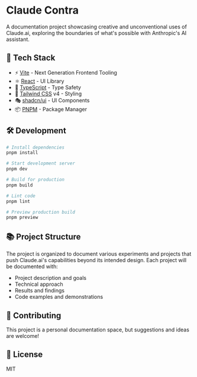 # Claude Contra

A documentation project showcasing creative and unconventional uses of Claude.ai, exploring the boundaries of what's possible with Anthropic's AI assistant.

## 🚀 Tech Stack

- ⚡ [Vite](https://vitejs.dev/) - Next Generation Frontend Tooling
- ⚛️ [React](https://react.dev/) - UI Library
- 📝 [TypeScript](https://www.typescriptlang.org/) - Type Safety
- 🎨 [Tailwind CSS](https://tailwindcss.com/) v4 - Styling
- 🎭 [shadcn/ui](https://ui.shadcn.com/) - UI Components
- 📦 [PNPM](https://pnpm.io/) - Package Manager

## 🛠️ Development

```bash
# Install dependencies
pnpm install

# Start development server
pnpm dev

# Build for production
pnpm build

# Lint code
pnpm lint

# Preview production build
pnpm preview
```

## 📚 Project Structure

The project is organized to document various experiments and projects that push Claude.ai's capabilities beyond its intended design. Each project will be documented with:

- Project description and goals
- Technical approach
- Results and findings
- Code examples and demonstrations

## 🤝 Contributing

This project is a personal documentation space, but suggestions and ideas are welcome!

## 📝 License

MIT
